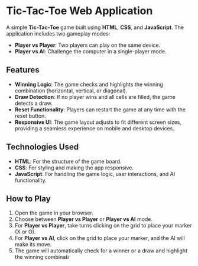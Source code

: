 
# Tic-Tac-Toe Web Application

A simple **Tic-Tac-Toe** game built using **HTML**, **CSS**, and **JavaScript**. The application includes two gameplay modes:  
- **Player vs Player**: Two players can play on the same device.
- **Player vs AI**: Challenge the computer in a single-player mode.

## Features

- **Winning Logic**: The game checks and highlights the winning combination (horizontal, vertical, or diagonal).
- **Draw Detection**: If no player wins and all cells are filled, the game detects a draw.
- **Reset Functionality**: Players can restart the game at any time with the reset button.
- **Responsive UI**: The game layout adjusts to fit different screen sizes, providing a seamless experience on mobile and desktop devices.

## Technologies Used

- **HTML**: For the structure of the game board.
- **CSS**: For styling and making the app responsive.
- **JavaScript**: For handling the game logic, user interactions, and AI functionality.

## How to Play

1. Open the game in your browser.
2. Choose between **Player vs Player** or **Player vs AI** mode.
3. For **Player vs Player**, take turns clicking on the grid to place your marker (X or O).
4. For **Player vs AI**, click on the grid to place your marker, and the AI will make its move.
5. The game will automatically check for a winner or a draw and highlight the winning combinati
